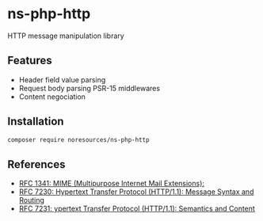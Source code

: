 # ns-php-http

HTTP message manipulation library

## Features

* Header field value parsing
* Request body parsing PSR-15 middlewares
* Content negociation

## Installation

```bash
composer require noresources/ns-php-http
```

## References

- [RFC 1341: MIME  (Multipurpose Internet Mail Extensions):](https://tools.ietf.org/html/rfc1341)
- [RFC 7230: Hypertext Transfer Protocol (HTTP/1.1): Message Syntax and Routing](https://tools.ietf.org/html/rfc7230)
- [RFC 7231: ypertext Transfer Protocol (HTTP/1.1): Semantics and Content](https://tools.ietf.org/html/rfc7231)
